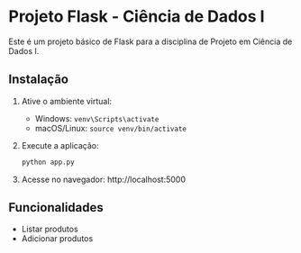 # Projeto Flask - Ciência de Dados I 
 
Este é um projeto básico de Flask para a disciplina de Projeto em Ciência de Dados I. 
 
## Instalação 
 
1. Ative o ambiente virtual: 
   - Windows: `venv\Scripts\activate` 
   - macOS/Linux: `source venv/bin/activate` 
 
2. Execute a aplicação: 
   ```bash 
   python app.py 
   ``` 
 
3. Acesse no navegador: http://localhost:5000 
 
## Funcionalidades 
 
- Listar produtos 
- Adicionar produtos 
